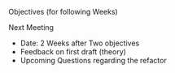 Objectives (for following Weeks)

Next Meeting
- Date: 2 Weeks after
Two objectives
- Feedback on first draft (theory) 
- Upcoming Questions regarding the refactor
